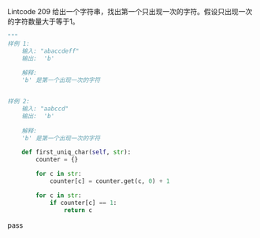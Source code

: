 Lintcode 209
给出一个字符串，找出第一个只出现一次的字符。假设只出现一次的字符数量大于等于1。


```python
"""
样例 1:
	输入: "abaccdeff"
	输出:  'b'
	
	解释:
	'b' 是第一个出现一次的字符


样例 2:
	输入: "aabccd"
	输出:  'b'
	
	解释:
	'b' 是第一个出现一次的字符
```


```python
    def first_uniq_char(self, str):
        counter = {}

        for c in str:
            counter[c] = counter.get(c, 0) + 1

        for c in str:
            if counter[c] == 1:
                return c
```
pass